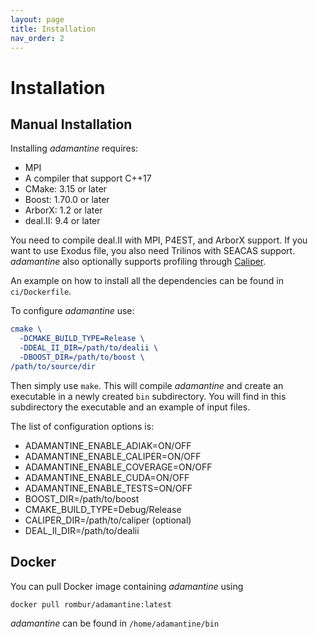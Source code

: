 ```yaml
---
layout: page
title: Installation
nav_order: 2
---
```


# Installation

## Manual Installation
Installing *adamantine* requires:
* MPI
* A compiler that support C++17
* CMake: 3.15 or later
* Boost: 1.70.0 or later
* ArborX: 1.2 or later
* deal.II: 9.4 or later

You need to compile deal.II with MPI, P4EST, and ArborX support. If you want to use Exodus file, you also need Trilinos with SEACAS support.
*adamantine* also optionally supports profiling through [Caliper](https://github.com/llnl/Caliper).

An example on how to install all the dependencies can be found in
`ci/Dockerfile`.

To configure *adamantine* use:
```CMake
cmake \
  -DCMAKE_BUILD_TYPE=Release \
  -DDEAL_II_DIR=/path/to/dealii \
  -DBOOST_DIR=/path/to/boost \
/path/to/source/dir
```
Then simply use `make`. This will compile *adamantine* and create an executable
in a newly created `bin` subdirectory. You will find in this subdirectory the
executable and an example of input files.

The list of configuration options is:
* ADAMANTINE\_ENABLE\_ADIAK=ON/OFF
* ADAMANTINE\_ENABLE\_CALIPER=ON/OFF
* ADAMANTINE\_ENABLE\_COVERAGE=ON/OFF
* ADAMANTINE\_ENABLE\_CUDA=ON/OFF
* ADAMANTINE\_ENABLE\_TESTS=ON/OFF
* BOOST\_DIR=/path/to/boost
* CMAKE\_BUILD\_TYPE=Debug/Release
* CALIPER\_DIR=/path/to/caliper (optional)
* DEAL\_II\_DIR=/path/to/dealii

## Docker
You can pull Docker image containing *adamantine* using
```
docker pull rombur/adamantine:latest
```
*adamantine* can be found in `/home/adamantine/bin`
